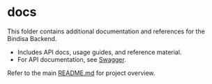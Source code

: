 # docs

This folder contains additional documentation and references for the Bindisa Backend.

- Includes API docs, usage guides, and reference material.
- For API documentation, see [Swagger](../README.md#api-documentation).

Refer to the main [README.md](../README.md) for project overview.
